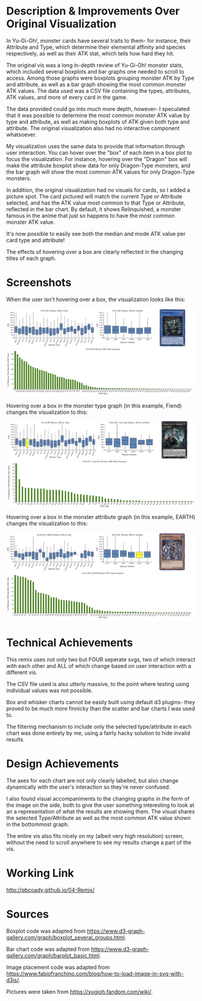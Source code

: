 
# Description & Improvements Over Original Visualization

In Yu-Gi-Oh!, monster cards have several traits to them- for instance, their Attribute and Type, which determine their elemental affinity and species respectively, as well as their ATK stat, which tells how hard they hit.

The original vis was a long in-depth review of Yu-Gi-Oh! monster stats, which included several boxplots and bar graphs one needed to scroll to access. Among those graphs were boxplots grouping monster ATK by Type and attribute, as well as a bar graph showing the most common monster ATK values. The data used was a CSV file containing the types, attributes, ATK values, and more of every card in the game.

The data provided could go into much more depth, however- I speculated that it was possible to determine the most common monster ATK value by type and attribute, as well as making boxplots of ATK given both type and attribute. The original visualization also had no interactive component whatsoever.

My visualization uses the same data to provide that information through user interaction. You can hover over the "box" of each item in a box plot to focus the visualization. For instance, hovering over the "Dragon" box will make the attribute boxplot show data for only Dragon-Type monsters, and the bar graph will show the most common ATK values for only Dragon-Type monsters.

In addition, the original visualization had no visuals for cards, so I added a picture spot. The card pictured will match the current Type or Attribute selected, and has the ATK value most common to that Type or Attribute, reflected in the bar chart. By default, it shows Relinquished, a monster famous in the anime that just so happens to have the most common monster ATK value.

It's now possible to easily see both the median and mode ATK value per card type and attribute!

The effects of hovering over a box are clearly reflected in the changing titles of each graph.

# Screenshots

When the user isn't hovering over a box, the visualization looks like this:

![sc1](img/Screenshot.png)

Hovering over a box in the monster type graph (in this example, Fiend) changes the visualization to this:

![sc2](img/Screenshot2.png)

Hovering over a box in the monster attribute graph (in this example, EARTH) changes the visualization to this:

![sc3](img/Screenshot3.png)

# Technical Achievements

This remix uses not only two but FOUR seperate svgs, two of which interact with each other and ALL of which change based on user interaction with a different vis. 

The CSV file used is also utterly massive, to the point where testing using individual values was not possible.

Box and whisker charts cannot be easily built using default d3 plugins- they proved to be much more finnicky than the scatter and bar charts I was used to.

The filtering mechanism to include only the selected type/attribute in each chart was done entirely by me, using a fairly hacky solution to hide invalid results.

# Design Achievements

The axes for each chart are not only clearly labelled, but also change dynamically with the user's interaction so they're never confused.

I also found visual accompaniments to the changing graphs in the form of the image on the side, both to give the user something interesting to look at an a representation of what the results are showing them. The visual shares the selected Type/Attribute as well as the most common ATK value shown in the bottommost graph.

The entire vis also fits nicely on my (albeit very high resolution) screen, without the need to scroll anywhere to see my results change a part of the vis.

# Working Link

http://pbcoady.github.io/04-Remix/


# Sources

Boxplot code was adapted from https://www.d3-graph-gallery.com/graph/boxplot_several_groups.html.

Bar chart code was adapted from https://www.d3-graph-gallery.com/graph/barplot_basic.html.

Image placement code was adapted from https://www.fabiofranchino.com/blog/how-to-load-image-in-svg-with-d3js/.

Pictures were taken from https://yugioh.fandom.com/wiki/.